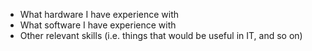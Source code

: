 
- What hardware I have experience with
- What software I have experience with
- Other relevant skills (i.e. things that would be useful in IT, and so on)
